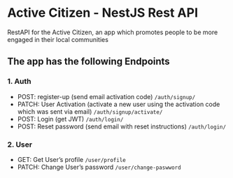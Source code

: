 # Active Citizen - NestJS Rest API
RestAPI for the Active Citizen, an app which promotes people to be more engaged in their local communities

## The app has the following Endpoints

### 1. Auth
- POST: register-up (send email activation code)
  ```/auth/signup/```
- PATCH: User Activation (activate a new user using the activation code which was sent via email)
  ```/auth/signup/activate/ ```
- POST: Login (get JWT)
  ```/auth/login/  ```
- POST: Reset password (send email with reset instructions)
  ```/auth/login/  ```
  
### 2. User
- GET: Get User’s profile 
  ```/user/profile```
- PATCH: Change User’s password
  ```/user/change-paswword```
